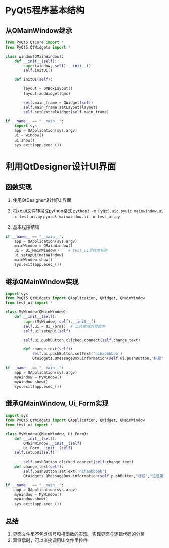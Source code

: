 # PyQt5程序基本结构

## 从QMainWindow继承
```python
from PyQt5.QtCore import *
from PyQt5.QtWidgets import *

class window(QMainWindow):
    def __init__(self):
        super(window, self).__init__()
        self.initUI()

    def initUI(self):

        layout = QVBoxLayout()
        layout.addWidget(qmc)

        self.main_frame = QWidget(self)
        self.main_frame.setLayout(layout)
        self.setCentralWidget(self.main_frame)
        
if __name__ == "__main__":
    import sys
    app = QApplication(sys.argv)
    ui = window()
    ui.show()
    sys.exit(app.exec_())
```

# 利用QtDesigner设计UI界面 

## 函数实现
1. 使用QtDesigner设计好UI界面

2. 将xx.ui文件转换成python格式
`python3 -m PyQt5.uic.pyuic mainwindow.ui -o test_ui.py`
`pyuic5 mainwindow.ui -o test_ui.py`

3. 基本程序结构
```python
if __name__ == "__main__":
    app = QApplication(sys.argv)
    mainWindow = QMainWindow()
    ui = Ui_MainWindow()    # test_ui里的类名称
    ui.setupUi(mainWindow)
    mainWindow.show()
    sys.exit(app.exec_())
```

## 继承QMainWindow实现
```python
import sys
from PyQt5.QtWidgets import QApplication, QWidget, QMainWindow
from test_ui import *

class MyWindow(QMainWindow):
    def __init__(self):
        super(MyWindow, self).__init__()
        self.ui = Ui_Form()  # 工具生成的界面类
        self.ui.setupUi(self)

        self.ui.pushButton.clicked.connect(self.change_text)

        def change_text(self):
            self.ui.pushButton.setText('nihaobbbbb')
            QtWidgets.QMessageBox.information(self.ui.pushButton,"标题","这是第一个PyQt5 GUI程序")

if __name__ == "__main__":
    app = QApplication(sys.argv)
    myWindow = MyWindow()
    myWindow.show()
    sys.exit(app.exec_())
```
## 继承QMainWindow, Ui_Form实现

```python
import sys
from PyQt5.QtWidgets import QApplication, QWidget, QMainWindow
from test_ui import *

class MyWindow(QMainWindow, Ui_Form):
    def __init__(self):
        QMainWindow.__init__(self)
        Ui_Form.__init__(self)
    self.setupUi(self)

        self.pushButton.clicked.connect(self.change_text)
    def change_text(self):
        self.pushButton.setText('nihaobbbbb')
        QtWidgets.QMessageBox.information(self.pushButton,"标题","这是第一个PyQt5 GUI程序")

if __name__ == "__main__":
    app = QApplication(sys.argv)
    myWindow = MyWindow()
    myWindow.show()
    sys.exit(app.exec_())
```
## 总结
1. 界面文件里不包含信号和槽函数的实现，实现界面与逻辑代码的分离
2. 双继承时，可以直接调用UI文件里控件
